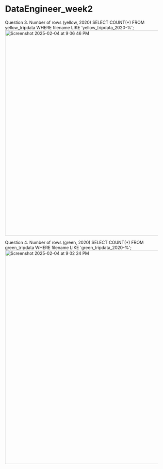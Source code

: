 # DataEngineer_week2


Question 3. Number of rows (yellow, 2020)
SELECT COUNT(*)
FROM yellow_tripdata
WHERE filename LIKE 'yellow_tripdata_2020-%';
<img width="677" alt="Screenshot 2025-02-04 at 9 06 46 PM" src="https://github.com/user-attachments/assets/ceca427c-f813-4f57-a05a-498d011816cf" />


Question 4. Number of rows (green, 2020)
SELECT COUNT(*)
FROM green_tripdata
WHERE filename LIKE 'green_tripdata_2020-%';
<img width="705" alt="Screenshot 2025-02-04 at 9 02 24 PM" src="https://github.com/user-attachments/assets/51c60977-b2a5-4652-8d8c-aab7749f90bf" />
